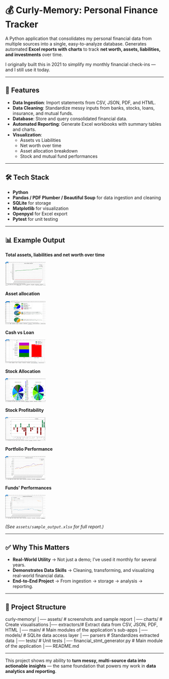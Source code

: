 # 💰 Curly-Memory: Personal Finance Tracker  

A Python application that consolidates my personal financial data from multiple sources into a single, easy-to-analyze 
database. Generates automated **Excel reports with charts** to track **net worth, assets, liabilities, and 
investments** over time.  

I originally built this in 2021 to simplify my monthly financial check-ins — and I still use it today.  

---

## 🚀 Features  

- **Data Ingestion**: Import statements from CSV, JSON, PDF, and HTML.  
- **Data Cleaning**: Standardize messy inputs from banks, stocks, loans, insurance, and mutual funds.  
- **Database**: Store and query consolidated financial data.  
- **Automated Reporting**: Generate Excel workbooks with summary tables and charts.  
- **Visualization**:  
  - Assets vs Liabilities  
  - Net worth over time  
  - Asset allocation breakdown  
  - Stock and mutual fund performances  

---

## 🛠️ Tech Stack  

- **Python**  
- **Pandas / PDF Plumber / Beautiful Soup** for data ingestion and cleaning  
- **SQLite** for storage  
- **Matplotlib** for visualization  
- **Openpyxl** for Excel export  
- **Pytest** for unit testing  

---

## 📊 Example Output  

**Total assets, liabilities and net worth over time**

<img src="assets/04 - saln chart.jpg" height="75" width="128"/> 

**Asset allocation**

<img src="assets/05 - summaries.jpg" height="75" width="128"/> 

**Cash vs Loan**

<img src="assets/06 - cash vs loan amount.jpg" height="75" width="128"/> 

**Stock Allocation**

<img src="assets/07 - portfolio allocation.jpg" height="75" width="128"/> 

**Stock Profitability**

<img src="assets/08 - profitability.jpg" height="75" width="128"/> 

**Portfolio Performance**

<img src="assets/09 - portfolio performance.jpg" height="75" width="128"/> 

**Funds' Performances**

<img src="assets/10 - fund performance.jpg" height="75" width="128"/> 

*(See `assets/sample_output.xlsx` for full report.)*  

---

## ✅ Why This Matters  

- **Real-World Utility** → Not just a demo; I’ve used it monthly for several years.  
- **Demonstrates Data Skills** → Cleaning, transforming, and visualizing real-world financial data.  
- **End-to-End Project** → From ingestion → storage → analysis → reporting.  

---

## 📂 Project Structure  

curly-memory/
│── assets/ # screenshots and sample report
│── charts/ # Create visualisations
|── extractors/# Extract data from CSV, JSON, PDF, HTML
│── main/ # Main modules of the application's sub-apps
│── models/ # SQLite data access layer
│── parsers # Standardizes extracted data
│── tests/ # Unit tests
│── financial_stmt_generator.py # Main module of the application
│── README.md

---

This project shows my ability to **turn messy, multi-source data into actionable insights** — the same foundation 
that powers my work in **data analytics and reporting**.  
